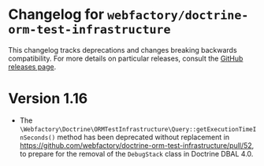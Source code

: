 # Changelog for `webfactory/doctrine-orm-test-infrastructure`

This changelog tracks deprecations and changes breaking backwards compatibility. For more details on particular releases, consult the [GitHub releases page](https://github.com/webfactory/doctrine-orm-test-infrastructure/releases).

# Version 1.16

- The `\Webfactory\Doctrine\ORMTestInfrastructure\Query::getExecutionTimeInSeconds()` method has been deprecated without replacement in https://github.com/webfactory/doctrine-orm-test-infrastructure/pull/52, to prepare for the removal of the `DebugStack` class in Doctrine DBAL 4.0.

